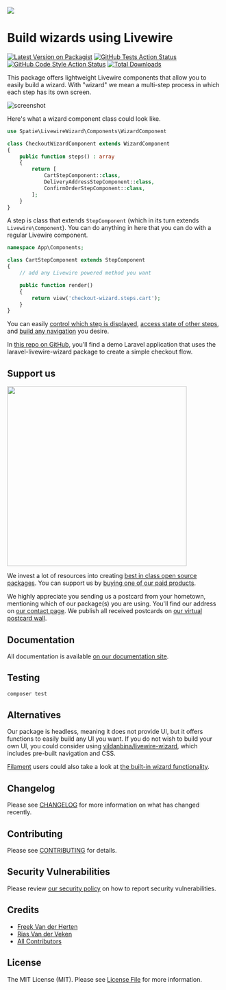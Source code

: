 
[<img src="https://github-ads.s3.eu-central-1.amazonaws.com/support-ukraine.svg?t=1" />](https://supportukrainenow.org)

# Build wizards using Livewire

[![Latest Version on Packagist](https://img.shields.io/packagist/v/spatie/laravel-livewire-wizard.svg?style=flat-square)](https://packagist.org/packages/spatie/laravel-livewire-wizard)
[![GitHub Tests Action Status](https://img.shields.io/github/workflow/status/spatie/laravel-livewire-wizard/run-tests?label=tests)](https://github.com/spatie/laravel-livewire-wizard/actions?query=workflow%3Arun-tests+branch%3Amain)
[![GitHub Code Style Action Status](https://img.shields.io/github/workflow/status/spatie/laravel-livewire-wizard/Check%20&%20fix%20styling?label=code%20style)](https://github.com/spatie/laravel-livewire-wizard/actions?query=workflow%3A"Check+%26+fix+styling"+branch%3Amain)
[![Total Downloads](https://img.shields.io/packagist/dt/spatie/laravel-livewire-wizard.svg?style=flat-square)](https://packagist.org/packages/spatie/laravel-livewire-wizard)

This package offers lightweight Livewire components that allow you to easily build a wizard. With "wizard" we mean a multi-step process in which each step has its own screen.

![screenshot](https://github.com/spatie/laravel-livewire-wizard/blob/main/docs/images/screenshot.png?raw=true)

Here's what a wizard component class could look like.

```php
use Spatie\LivewireWizard\Components\WizardComponent

class CheckoutWizardComponent extends WizardComponent
{
    public function steps() : array
    {
        return [
            CartStepComponent::class,
            DeliveryAddressStepComponent::class,
            ConfirmOrderStepComponent::class,
        ];       
    }
}
```

A step is class that extends `StepComponent` (which in its turn extends `Livewire\Component`). You can do anything in here that you can do with a regular Livewire component.

```php
namespace App\Components;

class CartStepComponent extends StepComponent
{
    // add any Livewire powered method you want

    public function render()
    {
        return view('checkout-wizard.steps.cart');
    }
}
```

You can easily [control which step is displayed](https://spatie.be/docs/laravel-livewire-wizard/v1/usage/navigating-steps), [access state of other steps](https://spatie.be/docs/laravel-livewire-wizard/v1/usage/accessing-state), and [build any navigation](https://spatie.be/docs/laravel-livewire-wizard/v1/usage/rendering-navigation) you desire.

In [this repo on GitHub](https://github.com/spatie/laravel-livewire-wizard-demo-app), you'll find a demo Laravel application that uses the laravel-livewire-wizard package to create a simple checkout flow.

## Support us

[<img src="https://github-ads.s3.eu-central-1.amazonaws.com/laravel-livewire-wizard.jpg?t=1" width="419px" />](https://spatie.be/github-ad-click/laravel-livewire-wizard)

We invest a lot of resources into creating [best in class open source packages](https://spatie.be/open-source). You can support us by [buying one of our paid products](https://spatie.be/open-source/support-us).

We highly appreciate you sending us a postcard from your hometown, mentioning which of our package(s) you are using. You'll find our address on [our contact page](https://spatie.be/about-us). We publish all received postcards on [our virtual postcard wall](https://spatie.be/open-source/postcards).

## Documentation

All documentation is available [on our documentation site](https://spatie.be/docs/laravel-livewire-wizard).

## Testing

```bash
composer test
```

## Alternatives

Our package is headless, meaning it does not provide UI, but it offers functions to easily build any UI you want. If you do not wish to build your own UI, you could consider using [vildanbina/livewire-wizard](https://github.com/vildanbina/livewire-wizard), which  includes pre-built navigation and CSS.

[Filament](https://filamentphp.com) users could also take a look at [the built-in wizard functionality](https://filamentphp.com/docs/2.x/forms/layout#wizard).

## Changelog

Please see [CHANGELOG](CHANGELOG.md) for more information on what has changed recently.

## Contributing

Please see [CONTRIBUTING](https://github.com/spatie/.github/blob/main/CONTRIBUTING.md) for details.

## Security Vulnerabilities

Please review [our security policy](../../security/policy) on how to report security vulnerabilities.

## Credits

- [Freek Van der Herten](https://github.com/freekmurze)
- [Rias Van der Veken](https://github.com/riasvdv)
- [All Contributors](../../contributors)

## License

The MIT License (MIT). Please see [License File](LICENSE.md) for more information.
